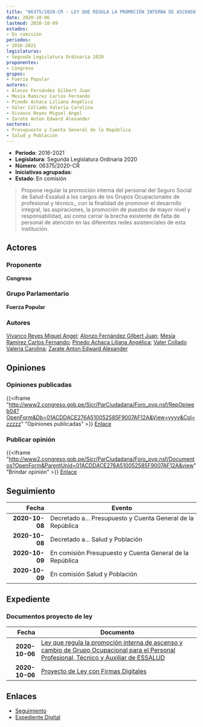 ```yaml
---
title: "06375/2020-CR - LEY QUE REGULA LA PROMOCIÓN INTERNA DE ASCENSO Y CAMBIO DE GRUPO OCUPACIONAL PARA EL PERSONAL PROFESIONAL, TÉCNICO Y AUXILIAR DE ESSALUD"
date: 2020-10-06
lastmod: 2020-10-09
estados:
- En comisión
periodos:
- 2016-2021
legislaturas:
- Segunda Legislatura Ordinaria 2020
proponentes:
- Congreso
grupos:
- Fuerza Popular
autores:
- Alonzo Fernández Gilbert Juan
- Mesía Ramirez Carlos Fernando
- Pinedo Achaca Liliana Angélica
- Valer Collado Valeria Carolina
- Vivanco Reyes Miguel Angel
- Zarate Anton Edward Alexander
sectores:
- Presupuesto y Cuenta General de la República
- Salud y Población
---
```

- **Periodo**: 2016-2021
- **Legislatura**: Segunda Legislatura Ordinaria 2020
- **Número**: 06375/2020-CR
- **Iniciativas agrupadas**: 
- **Estado**: En comisión

> Propone regular la promoción interna del personal del Seguro Social de Salud-Essalud a los cargos de los Grupos Ocupacionales de profesional y técnico,, con la finalidad de promover el desarrollo integral, las aspiraciones, la promoción de puestos de mayor nivel y responsabilidad, así como cerrar la brecha existente de falta de personal de atención en las diferentes redes asistenciales de esta institución.


## Actores

### Proponente

**Congreso**

### Grupo Parlamentario

**Fuerza Popular**

### Autores

[Vivanco Reyes Miguel Angel](mailto:mailto:mvivanco@congreso.gob.pe); [Alonzo Fernández Gilbert Juan](mailto:mailto:galonzo@congreso.gob.pe); [Mesía Ramirez Carlos Fernando](mailto:mailto:cmesia@congreso.gob.pe); [Pinedo Achaca Liliana Angélica](mailto:mailto:lpinedoa@congreso.gob.pe); [Valer Collado Valeria Carolina](mailto:mailto:vvaler@congreso.gob.pe); [Zarate Anton Edward Alexander](mailto:mailto:ezarate@congreso.gob.pe)

## Opiniones

### Opiniones publicadas

{{<iframe "http://www2.congreso.gob.pe/Sicr/ParCiudadana/Foro_pvp.nsf/RepOpiweb04?OpenForm&Db=01ACDDACE276A510052585F9007AF12A&View=yyyy&Col=zzzzz" "Opiniones publicadas" >}}
[Enlace](http://www2.congreso.gob.pe/Sicr/ParCiudadana/Foro_pvp.nsf/RepOpiweb04?OpenForm&Db=01ACDDACE276A510052585F9007AF12A&View=yyyy&Col=zzzzz)

### Publicar opinión

{{<iframe "http://www2.congreso.gob.pe/Sicr/ParCiudadana/Foro_pvp.nsf/Documentos?OpenForm&ParentUnid=01ACDDACE276A510052585F9007AF12A&view" "Brindar opinión" >}}
[Enlace](http://www2.congreso.gob.pe/Sicr/ParCiudadana/Foro_pvp.nsf/Documentos?OpenForm&ParentUnid=01ACDDACE276A510052585F9007AF12A&view)


## Seguimiento

| Fecha | Evento |
|------:|--------|
| **2020-10-08** | Decretado a... Presupuesto y Cuenta General de la República |
| **2020-10-08** | Decretado a... Salud y Población |
| **2020-10-09** | En comisión Presupuesto y Cuenta General de la República |
| **2020-10-09** | En comisión Salud y Población |

## Expediente

### Documentos proyecto de ley

| Fecha | Documento |
|------:|-----------|
| **2020-10-06** | [Ley que regula la promoción interna de ascenso y cambio de Grupo Ocupacional para el Personal Profesional, Técnico y Auxiliar de ESSALUD](https://leyes.congreso.gob.pe/Documentos/2016_2021/Proyectos_de_Ley_y_de_Resoluciones_Legislativas/PL06375-20201006.pdf) |
| **2020-10-06** | [Proyecto de Ley con Firmas Digitales](https://leyes.congreso.gob.pe/Documentos/2016_2021/Proyectos_de_Ley_y_de_Resoluciones_Legislativas/Proyectos_Firmas_digitales/PL06375.pdf) |

## Enlaces

- [Seguimiento](http://www2.congreso.gob.pe/Sicr/TraDocEstProc/CLProLey2016.nsf/f7fff46988ca05b1052578e100829cc7/58ea6094df31ad06052585fa00203694?OpenDocument)
- [Expediente Digital](http://www2.congreso.gob.pe/Sicr/TraDocEstProc/Expvirt_2011.nsf/visbusqptramdoc1621/06375?opendocument)

